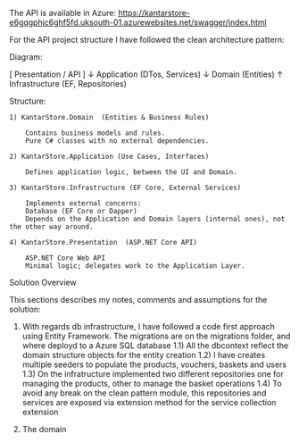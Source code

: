 The API is available in Azure: https://kantarstore-e6gqgphjc6ghf5fd.uksouth-01.azurewebsites.net/swagger/index.html

For the API project structure I have followed the clean architecture pattern:

Diagram:

[ Presentation / API ]
          ↓
     Application (DTos, Services)
          ↓
        Domain (Entities)
          ↑
   Infrastructure (EF, Repositories)

Structure:

	1) KantarStore.Domain  (Entities & Business Rules)
	
		Contains business models and rules.
		Pure C# classes with no external dependencies.
	
	2) KantarStore.Application (Use Cases, Interfaces)
	
		Defines application logic, between the UI and Domain.
	
	3) KantarStore.Infrastructure (EF Core, External Services)
	
		Implements external concerns:
		Database (EF Core or Dapper)
		Depends on the Application and Domain layers (internal ones), not the other way around.
	
	4) KantarStore.Presentation  (ASP.NET Core API)
	
		ASP.NET Core Web API 
		Minimal logic; delegates work to the Application Layer.

Solution Overview 

This sections describes my notes, comments and assumptions for the solution:

1) With regards db infrastructure, I have followed a code first approach using Entity Framework. The migrations are on the migrations folder, and where deployd to a Azure SQL database
1.1) All the dbcontext reflect the domain structure objects for the entity creation
1.2) I have creates multiple seeders to populate the products, vouchers, baskets and users
1.3) On the infratructure implemented two different repositories one for managing the products, other to manage the basket operations
1.4) To avoid any break on the clean pattern module, this repositories and services are exposed via extension method for the service collection extension

2) The domain



